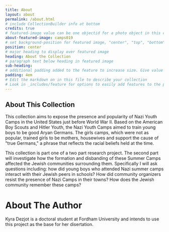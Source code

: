 ```yaml
---
title: About
layout: about
permalink: /about.html
# include CollectionBuilder info at bottom
credits: true
# featured-image value can be one objectid for a photo object in this collection, a relative path to an image in this project, or a full url to any image. If left blank, no featured image will appear at top of About page.
about-featured-image: camps019
# set background-position for featured image, "center", "top", "bottom"
position: center
# major heading to display over featured image
heading: About the Collection
# paragraph text below heading in featured image
sub-heading: 
# additional padding added to the feature to increase size. Give value in em or px, e.g. "5em".
padding: 4em
# Edit the markdown on in this file to describe your collection
# Look in _includes/feature for options to easily add features to the page
---
```


## About This Collection 

This collection aims to expose the presence and popularity of Nazi Youth Camps in the United States just before World War II. Based on the American Boy Scouts and Hitler Youth, the Nazi Youth Camps aimed to train young boys to be good Aryan Germans. The girls camps, which were not as popular, trained girls to be mothers, housewives and support the cause of "true Germans," a phrase that reflects the racial beliefs held at the time. 

This collection is part one of a two part research project. The second part will investigate how the formation and disbanding of these Summer Camps affected the Jewish communities surrounding them. Specifically I will ask questions including: how did young boys who attended Nazi summer camps interact with their Jewish peers in schools? How did community organizers resist the presence of Nazi Camps in their towns? How does the Jewish community remember these camps?

# About The Author

Kyra Dezjot is a doctoral student at Fordham University and intends to use this project as the base for her disertation.



